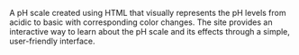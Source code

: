 A pH scale created using HTML that visually represents the pH levels from acidic to basic with corresponding color changes. The site provides an interactive way to learn about the pH scale and its effects through a simple, user-friendly interface.
